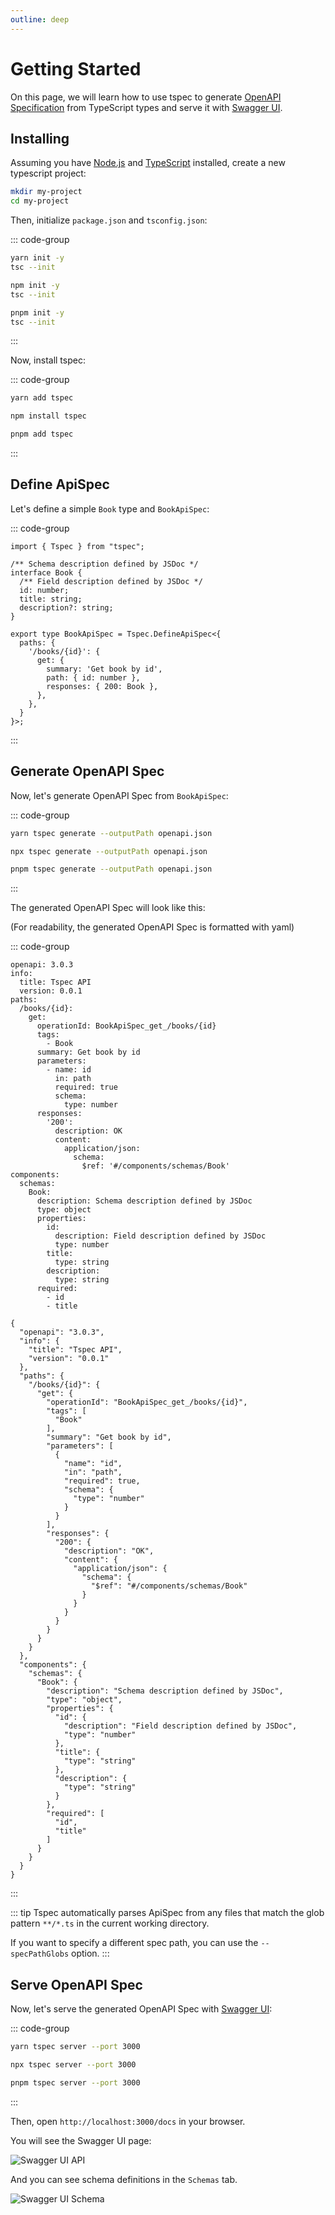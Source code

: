 ```yaml
---
outline: deep
---
```


# Getting Started

On this page, we will learn how to use tspec to generate [OpenAPI Specification](https://swagger.io/specification/) from TypeScript types and serve it with [Swagger UI](https://swagger.io/tools/swagger-ui/).


## Installing

Assuming you have [Node.js](https://nodejs.org/en/) and [TypeScript](https://www.typescriptlang.org/) installed, create a new typescript project:

```bash
mkdir my-project
cd my-project
```

Then, initialize `package.json` and `tsconfig.json`:

::: code-group
```bash [yarn]
yarn init -y
tsc --init
```

```bash [npm]
npm init -y
tsc --init
```

```bash [pnpm]
pnpm init -y
tsc --init
```
:::

Now, install tspec:

::: code-group
```bash [yarn]
yarn add tspec
```

```bash [npm]
npm install tspec
```

```bash [pnpm]
pnpm add tspec
```
:::

## Define ApiSpec

Let's define a simple `Book` type and `BookApiSpec`:

::: code-group
```ts[index.ts]
import { Tspec } from "tspec";

/** Schema description defined by JSDoc */
interface Book {
  /** Field description defined by JSDoc */
  id: number;
  title: string;
  description?: string;
}

export type BookApiSpec = Tspec.DefineApiSpec<{
  paths: {
    '/books/{id}': {
      get: {
        summary: 'Get book by id',
        path: { id: number },
        responses: { 200: Book },
      },
    },
  }
}>;
```
:::

## Generate OpenAPI Spec

Now, let's generate OpenAPI Spec from `BookApiSpec`:

::: code-group
```bash [yarn]
yarn tspec generate --outputPath openapi.json
```

```bash [npm]
npx tspec generate --outputPath openapi.json
```

```bash [pnpm]
pnpm tspec generate --outputPath openapi.json
```
:::

The generated OpenAPI Spec will look like this:

(For readability, the generated OpenAPI Spec is formatted with yaml)

::: code-group
```yaml[openapi.yaml]
openapi: 3.0.3
info:
  title: Tspec API
  version: 0.0.1
paths:
  /books/{id}:
    get:
      operationId: BookApiSpec_get_/books/{id}
      tags:
        - Book
      summary: Get book by id
      parameters:
        - name: id
          in: path
          required: true
          schema:
            type: number
      responses:
        '200':
          description: OK
          content:
            application/json:
              schema:
                $ref: '#/components/schemas/Book'
components:
  schemas:
    Book:
      description: Schema description defined by JSDoc
      type: object
      properties:
        id:
          description: Field description defined by JSDoc
          type: number
        title:
          type: string
        description:
          type: string
      required:
        - id
        - title
```

```json[openapi.json]
{
  "openapi": "3.0.3",
  "info": {
    "title": "Tspec API",
    "version": "0.0.1"
  },
  "paths": {
    "/books/{id}": {
      "get": {
        "operationId": "BookApiSpec_get_/books/{id}",
        "tags": [
          "Book"
        ],
        "summary": "Get book by id",
        "parameters": [
          {
            "name": "id",
            "in": "path",
            "required": true,
            "schema": {
              "type": "number"
            }
          }
        ],
        "responses": {
          "200": {
            "description": "OK",
            "content": {
              "application/json": {
                "schema": {
                  "$ref": "#/components/schemas/Book"
                }
              }
            }
          }
        }
      }
    }
  },
  "components": {
    "schemas": {
      "Book": {
        "description": "Schema description defined by JSDoc",
        "type": "object",
        "properties": {
          "id": {
            "description": "Field description defined by JSDoc",
            "type": "number"
          },
          "title": {
            "type": "string"
          },
          "description": {
            "type": "string"
          }
        },
        "required": [
          "id",
          "title"
        ]
      }
    }
  }
}
```
:::

::: tip
Tspec automatically parses ApiSpec from any files that match the glob pattern `**/*.ts` in the current working directory.

If you want to specify a different spec path, you can use the `--specPathGlobs` option.
:::


## Serve OpenAPI Spec

Now, let's serve the generated OpenAPI Spec with [Swagger UI](https://swagger.io/tools/swagger-ui/):

::: code-group
```bash [yarn]
yarn tspec server --port 3000
```

```bash [npm]
npx tspec server --port 3000
```

```bash [pnpm]
pnpm tspec server --port 3000
```
:::

Then, open `http://localhost:3000/docs` in your browser.

You will see the Swagger UI page:

![Swagger UI API](/assets/images/getting-started-swagger-ui-1.png)

And you can see schema definitions in the `Schemas` tab.

![Swagger UI Schema](/assets/images/getting-started-swagger-ui-2.png)
